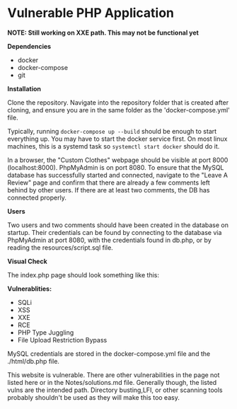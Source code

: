 # Vulnerable PHP Application

**NOTE: Still working on XXE path.  This may not be functional yet**

**Dependencies**

- docker
- docker-compose
- git

**Installation**

Clone the repository.  Navigate into the repository folder that is created after cloning, and ensure you are in the same folder as the 'docker-compose.yml' file.

Typically, running `docker-compose up --build` should be enough to start everything up. You may have to start the docker service first.  On most linux machines, this is a systemd task so `systemctl start docker` should do it.

In a browser, the "Custom Clothes" webpage should be visible at port 8000 (localhost:8000). PhpMyAdmin is on port 8080. To ensure that the MySQL database has successfully started and connected, navigate to the "Leave A Review" page and confirm that there are already a few comments left behind by other users.  If there are at least two comments, the DB has connected properly.

**Users**

Two users and two comments should have been created in the database on startup. Their credentials can be found by connecting to the database via PhpMyAdmin at port 8080, with the credentials found in db.php, or by reading the resources/script.sql file.  

**Visual Check**

The index.php page should look something like this:

**Vulnerablities:**

- SQLi
- XSS
- XXE
- RCE
- PHP Type Juggling
- File Upload Restriction Bypass

MySQL credentials are stored in the docker-compose.yml file and the ./html/db.php file.

This website is vulnerable.  There are other vulnerabilities in the page not listed here or in the Notes/solutions.md file.  Generally though, the listed vulns are the intended path.  Directory busting,LFI, or other scanning tools probably shouldn't be used as they will make this too easy.  

